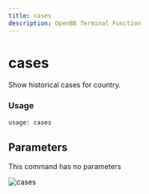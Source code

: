 ```yaml
---
title: cases
description: OpenBB Terminal Function
---
```


# cases

Show historical cases for country.

### Usage 
```python
usage: cases
```

## Parameters

This command has no parameters


![cases](https://user-images.githubusercontent.com/46355364/153897646-99e4f73f-be61-4ed7-a31d-58e8695e7c50.png)

